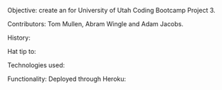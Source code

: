 Objective: create an for University of Utah Coding Bootcamp Project 3.

Contributors: Tom Mullen, Abram Wingle and Adam Jacobs.

History:

Hat tip to:

Technologies used:

Functionality: Deployed through Heroku: